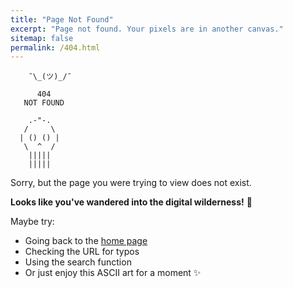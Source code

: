 ```yaml
---
title: "Page Not Found"
excerpt: "Page not found. Your pixels are in another canvas."
sitemap: false
permalink: /404.html
---
```


```
    ¯\_(ツ)_/¯
    
      404
   NOT FOUND
   
    .-"-.
   /     \
  | () () |
   \  ^  /
    |||||
    |||||
```

Sorry, but the page you were trying to view does not exist.

**Looks like you've wandered into the digital wilderness!** 🌵

Maybe try:
- Going back to the [home page](/)
- Checking the URL for typos
- Using the search function
- Or just enjoy this ASCII art for a moment ✨
